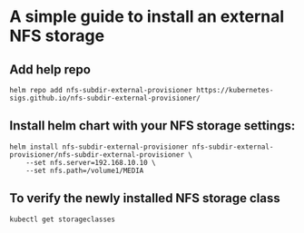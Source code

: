 # A simple guide to install an external NFS storage

## Add help repo
``` helm repo add nfs-subdir-external-provisioner https://kubernetes-sigs.github.io/nfs-subdir-external-provisioner/ ```

## Install helm chart with your NFS storage settings:
```
helm install nfs-subdir-external-provisioner nfs-subdir-external-provisioner/nfs-subdir-external-provisioner \
    --set nfs.server=192.168.10.10 \
    --set nfs.path=/volume1/MEDIA
```

## To verify the newly installed NFS storage class
``` kubectl get storageclasses ```
